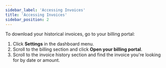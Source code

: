 ```yaml
---
sidebar_label: 'Accessing Invoices'
title: 'Accessing Invoices'
sidebar_position: 2
---
```

To download your historical invoices, go to your billing portal:

1. Click **Settings** in the dashboard menu.
2. Scroll to the billing section and click **Open your billing portal**.
3. Scroll to the invoice history section and find the invoice you're looking for by date or amount.
